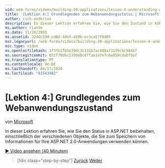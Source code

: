 ```yaml
---
uid: web-forms/videos/building-20-applications/lesson-4-understanding-web-application-state
title: '[Lektion 4:] Grundlegendes zum Webanwendungsstatus | Microsoft Docs'
author: rick-anderson
description: In dieser Lektion erfahren Sie, wie Sie den Zustand in ASP.NET beibehalten, einschließlich der verschiedenen Objekte, die Sie zum Speichern von Informationen für Ihre ASP.NET 2.0-Applicatio verwenden können...
ms.author: riande
ms.date: 11/28/2005
ms.assetid: 22ddc59d-cd84-4def-a58b-ec3ca57f0d85
msc.legacyurl: /web-forms/videos/building-20-applications/lesson-4-understanding-web-application-state
msc.type: video
ms.openlocfilehash: 1f3fb1fb5e39dc3c131b7ac488a73159cbc984bf
ms.sourcegitcommit: 022f79dbc1350e0c6ffaa1e7e7c6e850cdabf9af
ms.translationtype: MT
ms.contentlocale: de-DE
ms.lasthandoff: 04/17/2020
ms.locfileid: "81543482"
---
```

# <a name="lesson-4-understanding-web-application-state"></a>[Lektion 4:] Grundlegendes zum Webanwendungszustand

von [Microsoft](https://github.com/microsoft)

In dieser Lektion erfahren Sie, wie Sie den Status in ASP.NET beibehalten, einschließlich der verschiedenen Objekte, die Sie zum Speichern von Informationen für Ihre ASP.NET 2.0-Anwendungen verwenden können.

[&#9654; Video ansehen (40 Minuten)](https://channel9.msdn.com/Blogs/ASP-NET-Site-Videos/lesson-4-understanding-web-application-state)

> [!div class="step-by-step"]
> [Zurück](lesson-3-understanding-more-about-events-and-postback.md)
> [Weiter](lesson-5-debugging-and-tracing-your-website.md)
